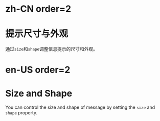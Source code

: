 # zh-CN order=2

# 提示尺寸与外观

通过`size`和`shape`调整信息提示的尺寸和外观。

# en-US order=2

# Size and Shape

You can control the size and shape of message by setting the `size` and `shape` property.
